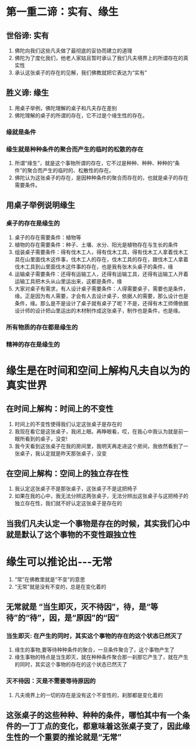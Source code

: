 # 第一重二谛：实有、缘生
## 世俗谛: 实有
1. 佛陀向我们这些凡夫做了最彻底的妥协而建立的道理
2. 佛陀为了度化我们，他老人家姑且暂时承认了我们凡夫境界上的所谓存在的真实性
3. 承认这张桌子的存在的见解，我们佛教就把它表达为“实有”


## 胜义谛: 缘生
1. 用桌子举例，佛陀理解的桌子和凡夫存在差别
2. 佛陀理解的桌子的所谓的存在，它不过是个缘生性的存在。

### 缘就是条件
### 缘生就是种种条件的聚合而产生的临时的松散的存在
1. 所谓“缘生”，就是这个事物所谓的存在，它不过是种种、种种、种种的“条件”的聚合而产生的临时的、松散性的存在。
2. 佛陀认为这张桌子的存在，是因种种条件的聚合而存在的，也就是桌子的存在需要条件。

## 用桌子举例说明缘生
### 桌子的存在是缘生的
1. 桌子的存在需要条件：植物等
2. 植物的存在需要条件：种子、土壤、水分、阳光是植物存在与生长的条件
3. 组装桌子需要条件：得有伐木工人，得有伐木工具，得有伐木工人拿着伐木工具在山里面伐木这件事，伐木工人的存在，伐木工具的存在，跟伐木工人拿着伐木工具到山里面伐木这件事的存在，也是我有张木头桌子的条件，缘
4. 运输桌子需要条件：还得有运输工人，还得有运输工具，还得有运输工人开着运输工具把木头从山里运出来，这都是条件，缘
5. 大家对桌子有需求，有人设计桌子需要条件：人得需要桌子，需要也是条件，缘。正是因为有人需要，才会有人去设计桌子，依据人的需要，那么设计也是条件，缘。那么是不是设计了桌子就有桌子了呢？不是，还得有木工师傅依据设计师的设计把山里运出的木材制作成这张桌子，制作也是条件，也是缘。
### 所有物质的存在都是缘生的
### 精神的存在是缘生的



# 缘生是在时间和空间上解构凡夫自以为的真实世界

## 在时间上解构：时间上的不变性
1. 时间上的不变性使得我们认定这张桌子是存在的
2. 我现在看它是这张桌子，我闭上眼。再睁眼看，哎，在我心中我认为就是前一眼所看到的桌子，没变!
3. 我今天看到这张桌子在我的房间里，我明天再走进这个房间，我依然看到了一张桌子，我认定就是昨天那张桌子，没变
## 在空间上解构：空间上的独立存在性
1. 我认定这张桌子不是那张桌子，这张桌子不是这把椅子
2. 如果在我的心中，我无法分辨这两张桌子，无法分辨出这张桌子与这把椅子的独立存在性，我们就不好认定这张桌子是存在的

## 当我们凡夫认定一个事物是存在的时候，其实我们心中就是默认了这个事物的不变性跟独立性


# 缘生可以推论出---无常

1. “常”在佛教里就是“不变”的意思
2. “无常”就是没有不变的，总是在变化着的

## 无常就是 “当生即灭，灭不待因”，待，是“等待”的“待”，因，是“原因”的“因”
### 当生即灭: 在产生的同时，其实这个事物的存在的这个状态已然灭了
1. 缘生的事物,要等待种种条件的聚合，一旦条件聚合了，这个事物产生了
2. 缘生事物的特点是当生即灭，就在种种条件聚合那一刹那它产生了，就在产生的同时，其实这个事物的存在的这个状态已然灭了
### 灭不待因：灭是不需要等待原因的
1. 凡夫境界上的一切的存在是没有这个不变性的，刹那都是变化着的

## 这张桌子的这些种种、种种的条件，哪怕其中有一个条件的一丁丁点的变化，都意味着这张桌子变了，因此缘生性的一个重要的推论就是“无常”

